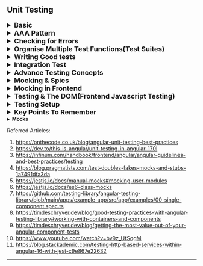 ## Unit Testing

<details >
 <summary style="font-size: large; font-weight: bold">Basic</summary>

![img_2.png](images/img_2.png)
![img_3.png](images/img_3.png)
![img_4.png](images/img_4.png)
![img_5.png](images/img_5.png)
![img_6.png](images/img_6.png)
![img_7.png](images/img_7.png)
![img.png](images/img.png)

- JEST has problem using project with ES module(`import`/`export`)
- Hence Vitest is a better choice using the same as JEST

### Vitest

1. `npm i --save-dev vitest`
2. 
```json
{
    "scripts": {
        "test": "vitest --run --reporter verbose",
        "test:watch": "vitest",
        "start": "http-server -c-1"
    },
    "devDependencies": {
        "http-server": "^14.1.0",
        "install": "^0.13.0",
        "npm": "^8.6.0",
        "vitest": "^0.9.0"
    }
}
```

3.
```js
// math.js

export function add(numbers) {
  let sum = 0;

  for (const number of numbers) {
    sum += number;
  }
  return sum;
}
```

```js
// math.test.js

// import { test } from 'vitest'; // same as 'it'
import { it, expect } from 'vitest';

import { add } from './math';

it('should summarize all number values in an array', () => {
const result = add([1, 2, 3]);
expect(result).toBe(6);
});
```

---
</details>


<details >
 <summary style="font-size: large; font-weight: bold">AAA Pattern</summary>

![img_1.png](images/img_1.png)


```js
//math.test.js

import { it, expect } from 'vitest';

import { add } from './math';

it('should summarize all number values in an array', () => {
  // Arrange
  const numbers = [1, 2];

  // Act
  const result = add(numbers);

  // Assert
  const expectedResult = numbers.reduce(
    (prevValue, curValue) => prevValue + curValue,
    0
  );
  expect(result).toBe(expectedResult);
});
```
**Note:** 
1. Keep things simple, so for example

`const numbers = [1, 2, 3];` & `const numbers = [1, 2];`
has same implication on test so writing, so we should avoid 
writing test which are redundant.

2. Writing more test cases
```js
//math.test.js

it('should yield NaN if a least one invalid number is provided', () => {
  const inputs = ['invalid', 1];

  const result = add(inputs);

  expect(result).toBeNaN();
});

it('should yield a correct sum if an array of numeric string values is provided', () => {
  const numbers = ['1', '2'];

  const result = add(numbers);

  const expectedResult = numbers.reduce(
    (prevValue, curValue) => +prevValue + +curValue,
    0
  );
  expect(result).toBe(expectedResult)
})
```

Fixing function
```js
// math.js

export function add(numbers) {
  let sum = 0;

  for (const number of numbers) {
    sum += +number;
  }
  return sum;
}
```

3. Multiple expectations

```js

it('should yield NaN for non-transformable values', () => {
  const input = 'invalid';
  const input2 = {};

  const result = transformToNumber(input);
  const result2 = transformToNumber(input2);

  expect(result).toBeNaN();
  expect(result2).toBeNaN();
});
```

We could write multiple expectations in scenarios like above where
expectations are similar, but mostly writing separately is better.

---
</details>




<details >
 <summary style="font-size: large; font-weight: bold">Checking for Errors</summary>

```js
//math.test.js

it('should throw an error if no value is passed into the function', () => {
  const resultFn = () => {
    add();
  };
  expect(resultFn).toThrow();
});
```

Since during error we won't be getting any return value, so we
can use `try/catch` to check for errors.But above is better choice by wrapping
it into a arrow function.


```js
//math.test.js

it('should throw an error if provided with multiple arguments instead of an array', () => {
  const num1 = 1;
  const num2 = 2;

  const resultFn = () => {
    add(num1, num2);
  };

  expect(resultFn).toThrow(/is not iterable/);
});
```

**Note:** adding regular expression `/is not iterable/` help us to check for exact we are expecting 
rather than any other type of error.

---
</details>


<details >
 <summary style="font-size: large; font-weight: bold">Organise Multiple Test Functions(Test Suites)</summary>

When writing for below file, which has two functions

```js
export function validateStringNotEmpty(value) {
  if (value.trim().length === 0) {
    throw new Error('Invalid input - must not be empty.');
  }
}

export function validateNumber(number) {
  if (isNaN(number) || typeof number !== 'number') {
    throw new Error('Invalid number input.');
  }
}
```

We can organise output result by using `describe` like below

```js
import { it, expect, describe } from 'vitest';

import { validateNumber, validateStringNotEmpty } from './validation';

describe('validateStringNotEmpty()', () => {
  it('should throw an error, if an empty string is provided', () => {
    const input = '';
    const validationFn = () => validateStringNotEmpty(input);
    expect(validationFn).toThrow();
  });

  it('should throw an error with a message that contains a reason (must not be empty)', () => {
    const input = '';
    const validationFn = () => validateStringNotEmpty(input);
    expect(validationFn).toThrow(/must not be empty/);
  });

  it('should throw an error if a long string of blanks is provided', () => {
    const input = '';
    const validationFn = () => validateStringNotEmpty(input);
    expect(validationFn).toThrow();
  });

  it('should throw an error if any other value than a string is provided', () => {
    const inputNum = 1;
    const inputBool = 1;
    const inputObj = {};

    const validationFnNum = () => validateStringNotEmpty(inputNum);
    const validationFnBool = () => validateStringNotEmpty(inputBool);
    const validationFnObj = () => validateStringNotEmpty(inputObj);

    expect(validationFnNum).toThrow();
    expect(validationFnBool).toThrow();
    expect(validationFnObj).toThrow();
  });

  it('should not throw an error, if a non-empty string is provided', () => {
    const input = 'valid';
    const validationFn = () => validateStringNotEmpty(input);
    expect(validationFn).not.toThrow();
  });
});

describe('validateNumber()', () => {
  it('should throw an error if NaN is provided', () => {
    const input = NaN;
    const validationFn = () => validateNumber(input);
    expect(validationFn).toThrow();
  });

  it('should throw an error with a message that contains a reason (invalid number)', () => {
    const input = NaN;
    const validationFn = () => validateNumber(input);
    expect(validationFn).toThrow(/Invalid number/);
  });

  it('should throw an error if a non-numeric value is provided', () => {
    const input = '1';
    const validationFn = () => validateNumber(input);
    expect(validationFn).toThrow();
  });

  it('should not throw an error, if a number is provided', () => {
    const input = 1;
    const validationFn = () => validateNumber(input);
    expect(validationFn).not.toThrow();
  });
});
```

1. Use name of the function in `describe`
2. We nest more `describe` inside `describe` for better organising, 
but one level is enough

---
</details>




<details >
 <summary style="font-size: large; font-weight: bold">Writing Good tests</summary>

![img_8.png](images/img_8.png)
![img_9.png](images/img_9.png)
![img_10.png](images/img_10.png)
![img_11.png](images/img_11.png)


### Code Coverage

An important aspect of testing is to achieve good code coverage. This means, that you want to write tests for the majority of your code (both code files and line of code).

There are tools that help you measure your code coverage - actually Vitest comes with a built-in functionality: https://vitest.dev/guide/features.html#coverage

It is worth noting though, that the goal is not necessarily 100% coverage. There always can be some code that doesn't need any tests (e.g., because it merely calls other functions that are tested already).

In addition, achieving (close to) full code coverage also isn't any guarantee that you wrote good tests. You could cover 100% of your code with meaningless tests after all. Or you could missing important tests (that should test important behaviors). The code would still technically be covered by tests in such scenarios.

So don't see a high amount of code coverage as the ultimate goal!




<details >
 <summary style="font-size: medium; font-weight: bold">Example</summary>

```js
import { extractNumbers } from './src/parser.js';
import {
    validateStringNotEmpty,
    validateNumber,
} from './src/util/validation.js';
import { add } from './src/math.js';
import { transformToNumber } from './src/util/numbers.js';

const form = document.querySelector('form');
const output = document.getElementById('result');

function formSubmitHandler(event) {
    event.preventDefault();
    const formData = new FormData(form);
    const numberInputs = extractNumbers(formData);

    let result = '';

    try {
        const numbers = [];
        for (const numberInput of numberInputs) {
            validateStringNotEmpty(numberInput);
            const number = transformToNumber(numberInput);
            validateNumber(number);
            numbers.push(number);
        }
        result = add(numbers).toString();
    } catch (error) {
        result = error.message;
    }

    let resultText = '';

    if (result === 'invalid') {
        resultText = 'Invalid input. You must enter valid numbers.';
    } else if (result !== 'no-calc') {
        resultText = 'Result: ' + result;
    }

    output.textContent = resultText;
}

form.addEventListener('submit', formSubmitHandler);
```

We should refactor such a function into small functions, so that we 
can easily write tests for them.

---
</details>

---
</details>





<details >
 <summary style="font-size: large; font-weight: bold">Integration Test</summary>

When we have functions within function and try to test that function
then we are actually doing `Integration test`.

1. It is recommended to write integration tests as well because it may happen
things doesn't work as expected when we test together
2. We may argue that we can just write Integration test as it will test 
nest functions also, but unit test help us identify issue in much better way,
hence we always try to maintain balance, with writing more Unit test than
Integration test

```js
// numbers.js

import { validateStringNotEmpty, validateNumber } from './validation.js';

export function transformToNumber(value) {
  // return NaN;
  return +value;
}

export function cleanNumbers(numberValues) {
  const numbers = [];
  for (const numberInput of numberValues) {
    validateStringNotEmpty(numberInput);
    const number = transformToNumber(numberInput);
    validateNumber(number);
    numbers.push(number);
  }
  return numbers;
}
```

```js
// numbers.test.js

import { describe, it, expect } from 'vitest';

import { cleanNumbers, transformToNumber } from './numbers';

describe('transformToNumber()', () => {
    it('should transform a string number to a number of type number', () => {
        const input = '1';

        const result = transformToNumber(input);

        expect(result).toBeTypeOf('number');
    });

    it('should transform a string number to a number of type number', () => {
        const input = '1';

        const result = transformToNumber(input);

        expect(result).toBe(+input);
    });

    it('should yield NaN for non-transformable values', () => {
        const input = 'invalid';
        const input2 = {};

        const result = transformToNumber(input);
        const result2 = transformToNumber(input2);

        expect(result).toBeNaN();
        expect(result2).toBeNaN();
    });
});

describe('cleanNumbers()', () => {
    it('should return an array of number values if an array of string number values is provided', () => {
        const numberValues = ['1', '2'];

        const cleanedNumbers = cleanNumbers(numberValues);

        expect(cleanedNumbers[0]).toBeTypeOf('number');
    });

    it('should throw an error if an array with at least one empty string is provided', () => {
        const numberValues = ['', 1];

        const cleanFn = () => cleanNumbers(numberValues);

        expect(cleanFn).toThrow();
    })
});

```

Referred code: https://github.com/academind/js-testing-practical-guide-code/tree/05-integration-tests/code/03-finished


---
</details>





<details >
 <summary style="font-size: large; font-weight: bold">Advance Testing Concepts</summary>

<details >
 <summary style="font-size: medium; font-weight: bold">`toBe()` vs `toEqual()`</summary>


```js
it('should return an array of number values if an array of string number values is provided', () => {
    const numberValues = ['1', '2'];

    const cleanedNumbers = cleanNumbers(numberValues);

    // expect(cleanedNumbers[0]).toBeTypeOf('number');
    expect(cleanedNumbers).toBe([1, 2]); // Will return wrong result
  });
```

`toBe()` compare for exact equality which works for `primitive type`, but for above
reference type object it fails to compare.

So we can use `toEqual()` for that.
<br>
`expect(cleanedNumbers).toEqual([1, 2]);`

---
</details>



<details >
 <summary style="font-size: medium; font-weight: bold">Testing Asynchronous Code</summary>


<details >
 <summary style="font-size: small; font-weight: bold">Asynchronous Code with Callbacks</summary>

```js
import jwt from 'jsonwebtoken';

export function generateToken(userEmail, doneFn) {
  jwt.sign({ email: userEmail }, 'secret123', doneFn);
}

// generateToken('test@test.com', (err, token) => {
//   console.log(token);
// });
```

**JWT Generation**:
  - `jwt.sign()`: This function creates a JWT.
  - The payload `{ email: userEmail }` is the data that will be embedded in the token.
  - `'secret123'` is the secret key used to sign the token. It is crucial for the security of the token.
  - `doneFn` is the callback function which will receive the token or an error if one occurs during token generation.

1. **Wrong Solution-1**
```js
it('should generate a token value', () => {
  const testUserEmail = 'test@test.com';

  generateToken(testUserEmail, (err, token) => {
    expect(token).toBeDefined();
  });
});

```

2. **Wrong Solution-2**
```js
it('should generate a token value', (done) => {
  const testUserEmail = 'test@test.com';

  generateToken(testUserEmail, (err, token) => {
    expect(token).toBeDefined();
    done();
  });
});

```

Both above solution will not work as expected

3. **Right Solution**
```js
it('should generate a token value', (done) => {
  const testUserEmail = 'test@test.com';

  generateToken(testUserEmail, (err, token) => {
    // expect(token).toBeDefined();

    try {
      expect(token).toBeDefined();
      // expect(token).toBe(2);
      done();
    } catch (err) {
      done(err);
    }
  });
});
```

- Without `done`, the test framework will consider the test complete as soon as it reaches the end of 
the test function. Since generateToken is asynchronous, the test might complete before the token is
generated and the callback is invoked.
- `try-catch`
  - **Uncaught Exceptions:**
    If an assertion fails or an error is thrown, it will not be caught. 
    This can lead to the test framework not marking the test as failed properly.
  - **No Detailed Error Reporting:**
    Without catching and passing the error to done(err), the test framework might not provide a clear 
    indication of what went wrong, leading to less informative error messages.

---
</details>


<details >
 <summary style="font-size: small; font-weight: bold">Asynchronous Code with Promise</summary>

```js
import jwt from 'jsonwebtoken';

export function generateTokenPromise(userEmail) {
  const promise = new Promise((resolve, reject) => {
    jwt.sign({ email: userEmail }, 'secret123', (error, token) => {
      if (error) {
        reject(error);
      } else {
        resolve(token);
      }
    });
  });

  return promise;
}

// generateTokenPromise('test@test.com').then((token) => console.log(token));
```

**Solution-1**
```js
it('should generate a token value', () => {
  const testUserEmail = 'test@test.com';

  expect(generateTokenPromise(testUserEmail)).resolves.toBeDefined();
});
```
We can use built in promise methods like `resolves` and `rejects` in `expect()`
to check the result of the promise.

We should actually `return` the promise assertion in our tests:
```js
it('should generate a token value', () => {
  const testUserEmail = 'test@test.com';

  return expect(generateTokenPromise(testUserEmail)).resolves.toBeDefined();
});
```
This guarantees that Vitest / Jest wait for the promise to be resolved.

You don't need to return when using async / await 
(since a function annotated with async returns a promise implicitly).

**Solution-2**
```js
import { expect, it } from 'vitest';
import { generateTokenPromise } from './async-example';


it('should generate a token value', async () => {
  const testUserEmail = 'test@test.com';

  const token = await generateTokenPromise(testUserEmail);

  expect(token).toBeDefined();
});
```

Or we can use `async/await` in our tests as well.


---
</details>



---
</details>


<details >
 <summary style="font-size: medium; font-weight: bold">Hooks</summary>

```js
//hook.js
export class User {
  constructor(email) {
    this.email = email;
  }

  updateEmail(newEmail) {
    this.email = newEmail;
  }

  clearEmail() {
    this.email = '';
  }
}
```

```js
import { it, expect, beforeAll, beforeEach, afterEach, afterAll } from 'vitest';

import { User } from './hooks';

const testEmail = 'test@test.com';
let user;

beforeAll(() => {
  user = new User(testEmail);
  console.log('beforeAll()');
});
beforeEach(() => {
  user = new User(testEmail);
  console.log('beforeEach()');
});
afterEach(() => {
  // user = new User(testEmail);
  console.log('afterEach()');
});
afterAll(() => {
  console.log('afterAll()');
});

it('should update the email', () => {
  const newTestEmail = 'test2@test.com';

  user.updateEmail(newTestEmail);

  expect(user.email).toBe(newTestEmail);
});

it('should have an email property', () => {
  expect(user).toHaveProperty('email');
});

it('should store the provided email value', () => {
  expect(user.email).toBe(testEmail);
});

it('should clear the email', () => {
  user.clearEmail();

  expect(user.email).toBe('');
});

it('should still have an email property after clearing the email', () => {
  user.clearEmail();

  expect(user).toHaveProperty('email');
});
```

1. Here if we try to use `user` variable globally without `beforeAll` or `beforeEach` we 
will get wrong results. All of these hooks execute as there name suggests
2. We can use them in `describe`(Test Suites) block as well, which isolates them from each other.
`beforeAll()` & `afterAll()` found very useful in such a scenarios.

---
</details>


<details >
 <summary style="font-size: medium; font-weight: bold">Concurrent Tests</summary>

1. If we want some tests to run concurrently to save some time then we can use
`it.concurrent()` or `test.concurrent()`

```js
it.concurrent('should update the email', () => {
  const newTestEmail = 'test2@test.com';

  user.updateEmail(newTestEmail);

  expect(user.email).toBe(newTestEmail);
});

it.concurrent('should have an email property', () => {
  expect(user).toHaveProperty('email');
});
```

2. If we use it in `describe` block then all the tests inside that will
run in parallel

3. Even when not adding the .concurrent property / annotation, tests that are stored in 
different files are executed concurrently (i.e., in parallel). This is done by both 
Vitest and Jest - ensuring that your tests run in a short amount of time.

4. With `.concurrent` you can enforce this behavior also inside the individual files 
(i.e., tests that live in one and the same file are executed concurrently).

5. Concurrent execution can reduce the amount of time your tests need to execute. 
**A downside of concurrent execution is, that tests that perform clashing (global) 
state manipulations may interfere with each other.**

---
</details>


---
</details>






<details >
 <summary style="font-size: large; font-weight: bold">Mocking & Spies</summary>

There could be a multiple scenario where our `test code` is actually manipulating / triggering 
`Database` or `other external` resources. In such cases we can use `Spies` & `Mock`

![img_12.png](images/img_12.png)


<details >
 <summary style="font-size: medium; font-weight: bold">Spies</summary>

```js
//data.js

import writeData from './util/io.js';

export function generateReportData(logFn) {
  const data = 'Some dummy data for this demo app';
  if (logFn) {
    logFn(data);
  }

  return data;
}

export async function storeData(data) {
  if (!data) {
    throw new Error('No data received!');
  }
  await writeData(data, 'data.txt');
}
```


```js
//data.test.js
import { describe, it, expect, vi } from 'vitest';

import { generateReportData } from './data';

describe('generateReportData()', () => {
  it('should execute logFn if provided', () => {
    const logger = vi.fn();

    generateReportData(logger);

    expect(logger).toBeCalled();
  });
});
```

In Jest we can use `jest` in place of `vi`.
These are Spies which act as replacement for functions like `logFn` and 
track if and how function was called.

We will get error if we remove 
```js
if (logFn) {
    logFn(data);
  }
```

since our test spy will see this function call missing. 

---
</details>


<details >
 <summary style="font-size: medium; font-weight: bold">Mocks</summary>

```js
//io.js
import path from 'path';
import { promises as fs } from 'fs';

export default function writeData(data, filename) {
  const storagePath = path.join(process.cwd(), 'data', filename);
  return fs.writeFile(storagePath, data);
}
```

```js
import { it, expect, vi } from 'vitest';
import { promises as fs } from 'fs';

import writeData from './io';

vi.mock('fs');

it('should execute the writeFile method', () => {
  const testData = 'Test';
  const testFilename = 'test.txt';

  writeData(testData, testFilename)

  // return expect(writeData(testData, testFilename)).resolves.toBeUndefined();
  expect(fs.writeFile).toBeCalled();
});
```

Here `vi.mock('fs')` replace any `fs` calls with our mock.

**Note:** 
1. `vi.mock()` is hoisted to the top, but in Jest we need to define at the top
2. It won't affect other files. So if there are file where we didn't mocked thing like
above then those will run first after that we run mocked file. That's why it is good practice to 
mock the API where is needed


<details >
 <summary style="font-size: small; font-weight: bold">Custom Mocks</summary>

We can also pass functions to our mocks

```js
import { it, expect, vi } from 'vitest';
import { promises as fs } from 'fs';

import writeData from './io';

vi.mock('fs');
vi.mock('path', () => {
  return {
    default: {
      join: (...args) => {
        return args[args.length - 1]
      }
    }
  };
});

it('should execute the writeFile method', () => {
  const testData = 'Test';
  const testFilename = 'test.txt';

  writeData(testData, testFilename)

  // return expect(writeData(testData, testFilename)).resolves.toBeUndefined();
  // expect(fs.writeFile).toBeCalled();
  expect(fs.writeFile).toBeCalledWith(testFilename, testData);
});
```

Refer this video for better understanding: https://www.udemy.com/course/javascript-unit-testing-the-practical-guide/learn/lecture/31878020#notes


---
</details>


<details >
 <summary style="font-size: small; font-weight: bold">Managing Custom Mocks Globally(__mocks__ folder)</summary>

```js
// __mocks__/fs.js

import { vi } from 'vitest';

export const promises = {
  writeFile: vi.fn((path, data) => {
    return new Promise((resolve, reject) => {
      resolve();
    });
  })
}
```

```js
import { it, expect, vi } from 'vitest';
import { promises as fs } from 'fs';

import writeData from './io';

vi.mock('fs');
vi.mock('path', () => {
  return {
    default: {
      join: (...args) => {
        return args[args.length - 1]
      }
    }
  };
});

it('should execute the writeFile method', () => {
  const testData = 'Test';
  const testFilename = 'test.txt';

  writeData(testData, testFilename)

  // return expect(writeData(testData, testFilename)).resolves.toBeUndefined();
  // expect(fs.writeFile).toBeCalled();
  expect(fs.writeFile).toBeCalledWith(testFilename, testData);
});

it('should return a promise that resolves to no value if called correctly', () => {
  const testData = 'Test';
  const testFilename = 'test.txt';

  writeData(testData, testFilename)

  return expect(writeData(testData, testFilename)).resolves.toBeUndefined();
  // expect(fs.writeFile).toBeCalled();
  // expect(fs.writeFile).toBeCalledWith(testFilename, testData);
});
```

Refer this video for better understanding: https://www.udemy.com/course/javascript-unit-testing-the-practical-guide/learn/lecture/31878022#notes

---
</details>


<details >
 <summary style="font-size: small; font-weight: bold">Overriding Custom Mocks</summary>

```js
import { describe, it, expect, vi } from 'vitest';

import { generateReportData } from './data';

describe('generateReportData()', () => {
  it('should execute logFn if provided', () => {
    const logger = vi.fn();

    logger.mockImplementationOnce(() => {});

    generateReportData(logger);

    expect(logger).toBeCalled();
  });
});
```

`logger.mockImplementationOnce(() => {});` will override the first call to `logger`

---
</details>


---
</details>



---
</details>







<details >
 <summary style="font-size: large; font-weight: bold">Mocking in Frontend</summary>


<details >
 <summary style="font-size: medium; font-weight: bold">Global Function Mocking</summary>

```js
//http.js

import {HttpError} from './errors.js';

export async function sendDataRequest(data) {
  const response = await fetch('https://dummy-site.dev/posts', {
    method: 'POST',
    headers: {
      'Content-Type': 'application/json',
    },
    body: JSON.stringify(data),
  });

  const responseData = await response.json();

  if (!response.ok) {
    throw new HttpError(response.status, 'Sending the request failed.', responseData);
  }

  return responseData;
}
```

```js
// http.test.js

import { it, vi, expect } from 'vitest';

import { sendDataRequest } from './http';

const testResponseData = { testKey: 'testData' };

const testFetch = vi.fn((url, options) => {
  return new Promise((resolve, reject) => {
    const testResponse = {
      ok: true,
      json() {
        return new Promise((resolve, reject) => {
          resolve(testResponseData);
        });
      },
    };
    resolve(testResponse);
  });
});

vi.stubGlobal('fetch', testFetch);

it('should return any available response data', () => {
  const testData = { key: 'test' };

  return expect(sendDataRequest(testData)).resolves.toEqual(testResponseData);
});
```


1. Here we can't mock things like `fs` because it was coming through some library,
`fetch` is present globally hence we need to use `vi.stubGlobal('fetch', testFetch);`
in order to mock `fetch`
2. 
   - You can, of course, also use third-party libraries in frontend JavaScript projects though. 
   For example, the `axios` library is a very popular library for sending HTTP requests from 
   the frontend.
   - In case you're working with such a library, instead of a global value, you can mock that 
     library as you learned in the previous section (i.e., use `vi.mock('axios')`, 
     provide a `__mocks__/axios.js` file if necessary etc.).

https://www.udemy.com/course/javascript-unit-testing-the-practical-guide/learn/lecture/31878062#notes


---
</details>


<details >
 <summary style="font-size: medium; font-weight: bold">Handling Reject Properly</summary>

To check `body: JSON.stringify(data)` if this works in `http.js`

```js

const testFetch = vi.fn((url, options) => {
  return new Promise((resolve, reject) => {
    if (typeof options.body !== 'string') {
      return reject('Not a string.');
    }
    const testResponse = {
      ok: true,
      json() {
        return new Promise((resolve, reject) => {
          resolve(testResponseData);
        });
      },
    };
    resolve(testResponse);
  });
});


it('should convert the provided data to JSON before sending the request', async () => {
  const testData = { key: 'test' };

  let errorMessage;

  try {
    await sendDataRequest(testData);
  } catch (error) {
    errorMessage = error;
  }

  expect(errorMessage).not.toBe('Not a string.');
});
```

---
</details>


<details >
 <summary style="font-size: medium; font-weight: bold">Mocking Selected Place</summary>

Since here we are test scenario when `response.ok` is `false`, we need to mock that part.
Hence we are using `mockImplementationOnce`

```js
import { HttpError } from './errors';

it('should throw an HttpError in case of non-ok responses', () => {
  testFetch.mockImplementationOnce((url, options) => {
    return new Promise((resolve, reject) => {
      const testResponse = {
        ok: false,
        json() {
          return new Promise((resolve, reject) => {
            resolve(testResponseData);
          });
        },
      };
      resolve(testResponse);
    });
  });

  const testData = { key: 'test' };

  return expect(sendDataRequest(testData)).rejects.toBeInstanceOf(HttpError);
});
```

---
</details>


<details >
 <summary style="font-size: medium; font-weight: bold">Local Mock Value(Mindset)</summary>

```js
// post.js
import { sendDataRequest } from '../util/http.js';
import { validateNotEmpty } from '../util/validation.js';

export function savePost(postData) {
  postData.created = new Date();
  return sendDataRequest(postData);
}

export function extractPostData(form) {
  const title = form.get('title');
  const content = form.get('content');

  validateNotEmpty(title, 'A title must be provided.');
  validateNotEmpty(content, 'Content must not be empty!');

  return { title, content };
}
```

We may first think of mocking `form` with `vi.fn()`, but we don't need
to complicate things but to have mindset what we exactly need. Here
setting simple `local mock value` help us get this tested

```js
//posts.test.js
import { beforeEach, describe, expect, it } from 'vitest';

import { extractPostData } from './posts';

const testTitle = 'Test title';
const testContent = 'Test content';
let testFormData;

describe('extractPostData()', () => {
  beforeEach(() => {
    testFormData = {
      title: testTitle,
      content: testContent,
      get(identifier) {
        return this[identifier];
      },
    };
  });

  it('should extract title and content from the provided form data', () => {
    const data = extractPostData(testFormData);

    expect(data.title).toBe(testTitle);
    expect(data.content).toBe(testContent);
  });
});
```

---
</details>


---
</details>






<details >
 <summary style="font-size: large; font-weight: bold">Testing & The DOM(Frontend Javascript Testing)</summary>

1. Alike mocking things like for `fetch` we may mock things like `document` but
it will very complex thing to do. That's why Jest & Vitest both provide 
environment based testing.
2. By default is `Node.js`, we update this in `package.json` to `"test": "vitest --run --environment happy-dom"`

![img_13.png](images/img_13.png)

3. 
Here we are able to access `fs` & `path` because even though we switched to `happy-dom` 
which is justed emulated version of browser not real browser

```js
//dom.js
export function showError(message) {
  const errorContainerElement = document.getElementById('errors');
  const errorMessageElement = document.createElement('p');
  errorMessageElement.textContent = message;
  errorContainerElement.innerHTML = '';
  errorContainerElement.append(errorMessageElement);
}
```

```js
//dom.test.js
import fs from 'fs';
import path from 'path';

import { it, vi } from 'vitest';
import { Window } from 'happy-dom';

import { showError } from './dom';

// Get the content of index.html
const htmlDocPath = path.join(process.cwd(), 'index.html');
const htmlDocumentContent = fs.readFileSync(htmlDocPath).toString();

// Create fake browser through window
const window = new Window();
const document = window.document;

// Set the content of index.html in fake browser document
document.write(htmlDocumentContent);

// Replace `document` globally with our fake document
vi.stubGlobal('document', document);

it('first test', () => {
  showError('test');
})
```

4. Writing first test

```js
// dom.test.js
it('should add an error paragraph to the id="errors" element', () => {
  showError('Test');

  const errorsEl = document.getElementById('errors');
  const errorParagraph = errorsEl.firstElementChild;

  expect(errorParagraph).not.toBeNull();
});
```

5. Complete code which contain clean up work we need to do before each test
because we are trying to manipulate same DOM, hence second test written below 
will fail if we don't do clean up work before each test

```js
// dom.test.js

import fs from 'fs';
import path from 'path';

import { beforeEach, expect, it, vi } from 'vitest';
import { Window } from 'happy-dom';

import { showError } from './dom';

const htmlDocPath = path.join(process.cwd(), 'index.html');
const htmlDocumentContent = fs.readFileSync(htmlDocPath).toString();

const window = new Window();
const document = window.document;
vi.stubGlobal('document', document);

// Clean-Up work
beforeEach(() => {
  document.body.innerHTML = '';
  document.write(htmlDocumentContent);
});

it('should add an error paragraph to the id="errors" element', () => {
  showError('Test');

  const errorsEl = document.getElementById('errors');
  const errorParagraph = errorsEl.firstElementChild;

  expect(errorParagraph).not.toBeNull();
});

it('should not contain an error paragraph initially', () => {
  const errorsEl = document.getElementById('errors');
  const errorParagraph = errorsEl.firstElementChild;

  expect(errorParagraph).toBeNull();
});
```

6. More tests
```js
// dom.test.js

it('should output the provided message in the error paragraph', () => {
  const testErrorMessage = 'Test';

  showError(testErrorMessage);

  const errorsEl = document.getElementById('errors');
  const errorParagraph = errorsEl.firstElementChild;

  expect(errorParagraph.textContent).toBe(testErrorMessage);
});
```

---
</details>


<details>
 <summary style="font-size: large; font-weight: bold">Testing Setup</summary>

1. Remove Karma & Jasmine
```bash
npm uninstall @types/jasmine jasmine-core karma karma-chrome-launcher karma-coverage karma-coverage-istanbul-reporter karma-jasmine karma-jasmine-html-reporter
```

2. Remove below from `angular.json`
```js
 "test": { 
  "builder": "@angular-devkit/build-angular:karma", 
  "options": { 
    "main": "src/test.ts", 
    "polyfills": "src/polyfills.ts", 
    "tsConfig": "tsconfig.spec.json", 
    "[get-default-user.service.mock.ts](..%2Fcxp-sv-windows-configurations%2Fsrc%2Fapp%2Fservices%2Fget-default-user%2Fget-default-user.service.mock.ts)karmaConfig": "karma.conf.js", 
    "assets": [ 
      "src/favicon.ico", 
      "src/assets" 
    ], 
    "styles": [ 
      "src/styles.scss", 
      "node_modules/bootstrap/dist/css/bootstrap.css", 
      "node_modules/@cxd/nui/dist/css/nui.min.css" 
    ], 
    "scripts": [  
     "node_modules/@cxd/nui/dist/js/nui.js" 
    ] 
  } 
},
```

3. Remove `karma.conf.js` & `src/test.ts`
4. Delete `package-lock.json` file
5. Install Jest: `npm i –-save-dev @types/jest jest-preset-angular`
6. In src folder create file `src/setup-jest.ts` and paste below content
   <br>
   `import 'jest-preset-angular/setup-jest';`
7. Update below code in `tsconfig.spec.json`
```js
"types": [ 
  "jest", 
  "node" 
]
```

```js
"files": [ 
  "src/setup.jest.ts", 
  "src/polyfills.ts" 
],
```
8. Create `jest.config.js` in root
```js
module.exports = {
   moduleNameMapper: {
      '^src/(.*)$': '<rootDir>/src/$1',
   },
  preset: "jest-preset-angular", 
  setupFilesAfterEnv: ["<rootDir>/src/setup.jest.ts"] 
};
```
9. In `package.json` add the below scripts
```json
"test": "jest", 
"test:watch": "jest --watch", 
"test:coverage": "jest --coverage", 
```

---
</details>


<details>
 <summary style="font-size: large; font-weight: bold">Key Points To Remember</summary>

1. **Keep things simple**

   So for example `const numbers = [1, 2, 3];` & `const numbers = [1, 2];`
   has same implication on test so writing, so we should avoid
   writing test which are redundant.


2. **Keep tests small and focused**

   Write small, focused tests that test one specific piece of functionality.
   Avoid writing monolithic tests that try to cover too much ground.

  ```js

it('should yield NaN for non-transformable values', () => {
  const input = 'invalid';
  const input2 = {};

  const result = transformToNumber(input);
  const result2 = transformToNumber(input2);

  expect(result).toBeNaN();
  expect(result2).toBeNaN();
});
```

We could write multiple expectations in scenarios like above where
expectations are similar, but mostly writing separately is better.


3. **Test in isolation**

   Most of the time your functions, components, services etc have dependencies to get something.
   Use mocks and stubs to isolate from its dependencies in unit tests.
   This ensures that your tests focus on _Unit Testing_.

   **_Testing in isolation will also force you to keep your components small.
   Avoid large, monolith components at all costs._**


4. **Don’t rely on code coverage**

   Use code coverage to measure quality but **_don’t stress over 100% coverage._**

   It can be misleading to only rely on lines covered, **make sure to write a
   test for critical scenarios.**


5. **Follow AAA pattern**

   Organise your tests into three sections.

- Arrange (setup)
- Act (perform the action or call the method)
- Assert (verify the expected outcome)

```js
it('should add two numbers', () => {
    // Arrange
    const a = 5;
    const b = 3;

    // Act
    const result = service.add(a, b);

    // Assert
    expect(result).toBe(8);
  });
```


6. **Unit Testing v/s Integration Testing**

    - While writing unit test, we may start writing some _Integration Test,_
      and we may not even realize it. There should be clear separation between both.
      Follow **_Testing isolation_** principle to be able to achieve this

    - In NSP we have End-to-End test done by the testing team. Hence, our first
      priority should be writing unit test then integration testing

    - Therefore, we don't need to use `TestBed` for _Unit Test_ as they help us
      simulate DOM interaction also which is not _Pure Unit Testing_.
      A nice article to understand this: https://dev.to/angular/unit-testing-in-angular-to-testbed-or-not-to-testbed-3g3b



7. **Organising Code & Files**

    1. Try to extract out function from component class in `utils` folder such that
       we can write unit test separately.
    2. Below are folder structure on how to organize files, same can be extrapolated for others
   ```
   .
   └── src/
   └── app/
   ├── components/
   │   └── default-user/
   │       ├── default-user.component.html
   │       ├── default-user.component.scss
   │       ├── default-user.component.spec.ts
   │       └── default-user.component.ts
   ├── services/
   │   └── get-default-user/
   │       ├── get-default-user.service.mock.ts
   │       ├── get-default-user.service.spec.ts
   │       └── get-default-user.service.ts
   ├── utils/
   │   └── formatted-time/
   │       ├── formatted-time.util.mock.ts
   │       ├── formatted-time.util.spec.ts
   │       └── formatted-time.util.ts
   ```

   <details>
    <summary style="font-size: small; font-weight: bold">Class</summary>

    1. Focus on naming and how it is organized
   ```js
   // default-user.component.ts
   export class DefaultUserComponent {
    
      getUserData() {
      ...
      }
   
      enableSubmit() {
      ....
      }
      
   }
   ```

   ```js
   // Don't use TestBed here for unit testing
   describe('DefaultUserComponent-UnitTest', () => {

      beforeEach(() => {
          ...
      })

      it('should create', () => {
         expect(component).toBeTruthy();
      });

      
      
      describe('getUserData()', () => {
          
         it('get user data when called', () => {
            ....
         });
      })


      describe('enableSubmit()', () => {
   
         it('enable submit button', () => {
         ....
         });
      })
    })
   
   describe('DefaultUserComponent-UnitTest', () => {

      beforeEach(() => {
          ...
      })

      it('should create', () => {
         expect(component).toBeTruthy();
      });

      
      
      describe('getUserData()', () => {
          
         it('get user data when called', () => {
            ....
         });
      })


      describe('enableSubmit()', () => {
   
         it('enable submit button', () => {
         ....
         });
      })
    })
   
   
   // Use TestBed here for DOM & other integration testing
   describe('DefaultUserComponent-IntegrationTest', () => {
   ....
   })
   ```
   
---
</details>

   <details>
    <summary style="font-size: small; font-weight: bold">Mocks</summary>

   Write mocks for each service or function in same folder such that they can be
   directly used in other test file where they have dependency. Write proper return value
   for a success scenario if any. Put an error scenario in 0th case

   ```js
   import {of, throwError} from "rxjs";

   class LicenseServiceMock {
   
   result;
   
   licenseService = {
   getDetails: jest.fn().mockImplementation(() => {
   
         switch (this.result) {
           case 0:
             return throwError(() => 'error')
           case 1:
             return of({
               customerCode: 'HDFC',
               institutionName: 'NCR',
               terminalUsed: 10,
               terminalLimit: 10,
               remoteBIOSManagement: false,
               windowsPasswordManagement: true
             })
           case 2:
             return of({
               customerCode: 'HDFC',
               institutionName: 'NCR',
               terminalUsed: 10,
               terminalLimit: 10,
               remoteBIOSManagement: false,
               windowsPasswordManagement: false
             })
           default:
             return of({});
         }
       })
   } as any;
   
   setResult = (value) => {
   this.result = value;
   }
   
   }
   
   export default LicenseServiceMock;

   ```
   
---
</details>

Referred Articles:
1. https://onthecode.co.uk/blog/angular-unit-testing-best-practices
2. https://dev.to/this-is-angular/unit-testing-in-angular-170l
3. https://infinum.com/handbook/frontend/angular/angular-guidelines-and-best-practices/testing
4. https://blog.pragmatists.com/test-doubles-fakes-mocks-and-stubs-1a7491dfa3da
5. https://jestjs.io/docs/manual-mocks#mocking-user-modules
6. https://jestjs.io/docs/es6-class-mocks
6. https://github.com/testing-library/angular-testing-library/blob/main/apps/example-app/src/app/examples/00-single-component.spec.ts
7. https://timdeschryver.dev/blog/good-testing-practices-with-angular-testing-library#working-with-containers-and-components
8. https://timdeschryver.dev/blog/getting-the-most-value-out-of-your-angular-component-tests
9. https://www.youtube.com/watch?v=bv9z_UfSqgM
10. https://blog.stackademic.com/testing-http-based-services-within-angular-16-with-jest-c9e867e22632

---
</details>
